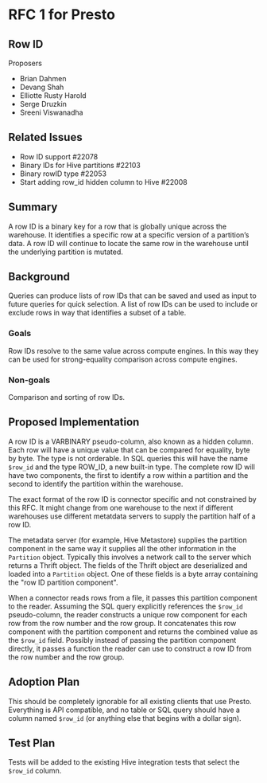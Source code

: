 # **RFC 1 for Presto**

## Row ID

Proposers

* Brian Dahmen
* Devang Shah
* Elliotte Rusty Harold
* Serge Druzkin
* Sreeni Viswanadha

## Related Issues

* Row ID support #22078
* Binary IDs for Hive partitions #22103
* Binary rowID type #22053
* Start adding row\_id hidden column to Hive #22008


## Summary

A row ID is a binary key for a row that is globally unique across the warehouse.
It identifies a specific row at a specific version of a partition’s data. A row
ID will continue to locate the same row in the warehouse until the underlying
partition is mutated.

## Background

Queries can produce lists of row IDs that can be saved and used as input to
future queries for quick selection. A list of row IDs can be used to include or
exclude rows in way that identifies a subset of a table.

### Goals

Row IDs resolve to the same value across compute engines. In this way they can
be used for strong-equality comparison across compute engines.

### Non-goals

Comparison and sorting of row IDs.

## Proposed Implementation

A row ID is a VARBINARY pseudo-column, also known as a hidden column. Each row
will have a unique value that can be compared for equality, byte by byte. The
type is not orderable. In SQL queries this will have the name `$row_id` and the
type ROW_ID, a new built-in type. The complete row ID will have two components,
the first to identify a row within a partition and the second to identify the
partition within the warehouse.

The exact format of the row ID is connector specific and not constrained by this
RFC. It might change from one warehouse to the next if different warehouses use
different metatdata servers to supply the partition half of a row ID.

The metadata server (for example, Hive Metastore) supplies the partition component in
the same way it supplies all the other information in the `Partition` object.
Typically this involves a network call to the server which returns a Thrift
object. The fields of the Thrift object are deserialized and loaded into a
`Partition` object. One of these fields is a byte array containing the
"row ID partition component".

When a connector reads rows from a file, it passes this partition component to
the reader. Assuming the SQL query explicitly references the `$row_id`
pseudo-column, the reader constructs a unique row component for each row from
the row number and the row group. It concatenates this row component with the
partition component and returns the combined value as the `$row_id` field.
Possibly instead of passing the partition component directly, it passes a function
the reader can use to construct a row ID from the row number and the row group.


## Adoption Plan

This should be completely ignorable for all existing clients that use Presto.
Everything is API compatible, and no table or SQL query should have a column named
`$row_id` (or anything else that begins with a dollar sign).

## Test Plan

Tests will be added to the existing Hive integration tests that select the 
`$row_id` column.

